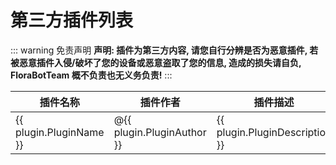 # 第三方插件列表

::: warning 免责声明
**声明: 插件为第三方内容, 请您自行分辨是否为恶意插件, 若被恶意插件入侵/破坏了您的设备或恶意盗取了您的信息, 造成的损失请自负, FloraBotTeam 概不负责也无义务负责!**
:::

<script setup>
import data from '/plugin.json'
</script>

<table align="center">
    <thead>
        <tr>
            <th>插件名称</th>
            <th>插件作者</th>
            <th>插件描述</th>
            <th>插件仓库</th>
        </tr>
        </thead>
        <tbody>
            <tr v-for="plugin in data">
                <td>{{ plugin.PluginName }}</td>
                <td>@{{ plugin.PluginAuthor }}</td>
                <td>{{ plugin.PluginDescription }}</td>
                <td><a :href="plugin.repo">{{plugin.repo_from}}</a></td>
            </tr>
        </tbody>
</table>
